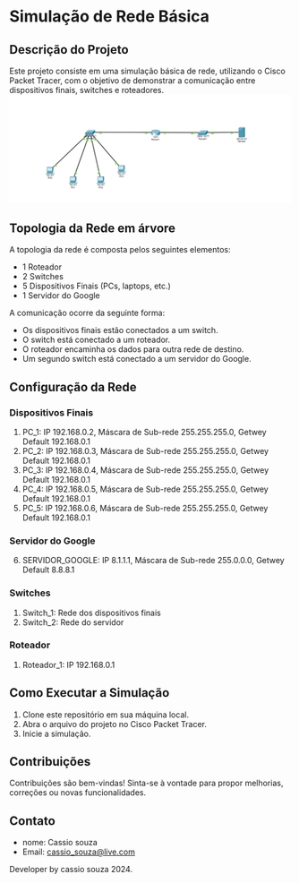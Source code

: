 # Simulação de Rede Básica

## Descrição do Projeto

Este projeto consiste em uma simulação básica de rede, utilizando o Cisco Packet Tracer, com o objetivo de demonstrar a comunicação entre dispositivos finais, switches e roteadores.
<img src="https://github.com/CassioFreires/basic-network-simulation/blob/main/rede.png" />

## Topologia da Rede em árvore

A topologia da rede é composta pelos seguintes elementos:

- 1 Roteador
- 2 Switches
- 5 Dispositivos Finais (PCs, laptops, etc.)
- 1 Servidor do Google

A comunicação ocorre da seguinte forma:

- Os dispositivos finais estão conectados a um switch.
- O switch está conectado a um roteador.
- O roteador encaminha os dados para outra rede de destino.
- Um segundo switch está conectado a um servidor do Google.

## Configuração da Rede

### Dispositivos Finais

1. PC_1: IP 192.168.0.2, Máscara de Sub-rede 255.255.255.0, Getwey Default 192.168.0.1
2. PC_2: IP 192.168.0.3, Máscara de Sub-rede 255.255.255.0, Getwey Default 192.168.0.1
3. PC_3: IP 192.168.0.4, Máscara de Sub-rede 255.255.255.0, Getwey Default 192.168.0.1
4. PC_4: IP 192.168.0.5, Máscara de Sub-rede 255.255.255.0, Getwey Default 192.168.0.1
5. PC_5: IP 192.168.0.6, Máscara de Sub-rede 255.255.255.0, Getwey Default 192.168.0.1

### Servidor do Google

6. SERVIDOR_GOOGLE: IP 8.1.1.1, Máscara de Sub-rede 255.0.0.0, Getwey Default 8.8.8.1

###  Switches
1. Switch_1: Rede dos dispositivos finais
2. Switch_2: Rede do servidor
 
### Roteador
1. Roteador_1: IP 192.168.0.1

## Como Executar a Simulação

1. Clone este repositório em sua máquina local.
2. Abra o arquivo do projeto no Cisco Packet Tracer.
3. Inicie a simulação.

## Contribuições

Contribuições são bem-vindas! Sinta-se à vontade para propor melhorias, correções ou novas funcionalidades.

## Contato

- nome: Cassio souza
- Email: cassio_souza@live.com
<a href="https://www.linkedin.com/in/cassio-souza-08347a157/" target="_blank"></a> 

Developer by cassio souza 2024.
